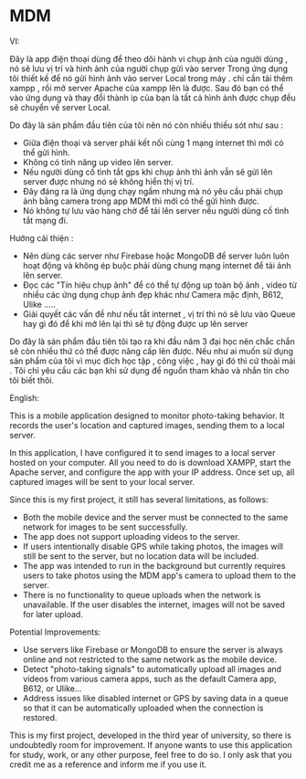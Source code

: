 # MDM
VI:

Đây là app điện thoại dùng để theo dõi hành vi chụp ảnh của người dùng , nó sẽ lưu vị trí và hình ảnh của người chụp gửi vào server
Trong ứng dụng tôi thiết kế để nó gửi hình ảnh vào server Local trong máy . chỉ cần tải thêm xampp , rồi mở server Apache của xampp lên là được.
Sau đó bạn có thể vào ứng dụng và thay đổi thành ip của bạn là tất cả hình ảnh được chụp đều sẽ chuyển về server Local.

Do đây là sản phẩm đầu tiên của tôi nên nó còn nhiều thiếu sót như sau : 
+ Giữa điện thoại và server phải kết nối cùng 1 mạng internet thì mới có thể gửi hình.
+ Không có tính năng up video lên server.
+ Nếu người dùng cố tình tắt gps khi chụp ảnh thì ảnh vẫn sẽ gửi lên server được nhưng nó sẽ không hiển thị vị trí.
+ Đây đáng ra là ứng dụng chạy ngầm nhưng mà nó yêu cầu phải chụp ảnh bằng camera trong app MDM thì mới có thể gửi hình được.
+ Nó không tự lưu vào hàng chờ để tải lên server nếu người dùng cố tình tắt mạng đi.

Hướng cải thiện :
+ Nên dùng các server như Firebase hoặc MongoDB để server luôn luôn hoạt động và không ép buộc phải dùng chung mạng internet để tải ảnh lên server.
+ Đọc các "Tín hiệu chụp ảnh" để có thể tự động up toàn bộ ảnh , video từ nhiều các ứng dụng chụp ảnh đẹp khác như Camera mặc định, B612, Ulike .....
+ Giải quyết các vấn đề như nếu tắt internet , vị trí thì nó sẽ lưu vào Queue hay gì đó để khi mở lên lại thì sẽ tự động được up lên server

Do đây là sản phẩm đầu tiên tôi tạo ra khi đầu năm 3 đại học nên chắc chắn sẽ còn nhiều thứ có thể được nâng cấp lên được. Nếu như ai muốn sử dụng sản phẩm của tôi vì mục đích học tập , công việc , hay gì đó thì cứ thoải mái . Tôi chỉ yêu cầu các bạn khi sử dụng để nguồn tham khảo và nhắn tin cho tôi biết thôi. 

English:

This is a mobile application designed to monitor photo-taking behavior. It records the user's location and captured images, sending them to a local server.

In this application, I have configured it to send images to a local server hosted on your computer. All you need to do is download XAMPP, start the Apache server, and configure the app with your IP address. Once set up, all captured images will be sent to your local server.

Since this is my first project, it still has several limitations, as follows:
+ Both the mobile device and the server must be connected to the same network for images to be sent successfully.
+ The app does not support uploading videos to the server.
+ If users intentionally disable GPS while taking photos, the images will still be sent to the server, but no location data will be included.
+ The app was intended to run in the background but currently requires users to take photos using the MDM app's camera to upload them to the server.
+ There is no functionality to queue uploads when the network is unavailable. If the user disables the internet, images will not be saved for later upload.
  
Potential Improvements:
+ Use servers like Firebase or MongoDB to ensure the server is always online and not restricted to the same network as the mobile device.
+ Detect "photo-taking signals" to automatically upload all images and videos from various camera apps, such as the default Camera app, B612, or Ulike...
+ Address issues like disabled internet or GPS by saving data in a queue so that it can be automatically uploaded when the connection is restored.

This is my first project, developed in the third year of university, so there is undoubtedly room for improvement. If anyone wants to use this application for study, work, or any other purpose, feel free to do so. I only ask that you credit me as a reference and inform me if you use it.
